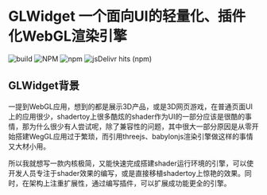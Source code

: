 # GLWidget  一个面向UI的轻量化、插件化WebGL渲染引擎

![build](https://github.com/newbeea/gl-widget/workflows/build/badge.svg)
![NPM](https://img.shields.io/npm/l/@gl-widget/gl-widget)
![npm](https://img.shields.io/npm/dm/@gl-widget/gl-widget)
![jsDelivr hits (npm)](https://img.shields.io/jsdelivr/npm/hm/@gl-widget/gl-widget)

## GLWidget背景
一提到WebGL应用，想到的都是展示3D产品，或是3D网页游戏，在普通页面UI上的应用很少，shadertoy上很多酷炫的shader作为UI的一部分应该是很酷的事情，那为什么很少有人尝试呢，除了兼容性的问题，其中很大一部分原因是从零开始搭建WegGL应用过于繁琐，而引用threejs、babylonjs渲染引擎做这样的事情又大材小用。

所以我就想写一款内核极简，又能快速完成搭建shader运行环境的引擎，可以使开发人员专注于shader效果的编写，或是直接移植shadertoy上惊艳的效果。同时，在架构上注重扩展性，通过编写插件，可以扩展成功能更全的引擎。